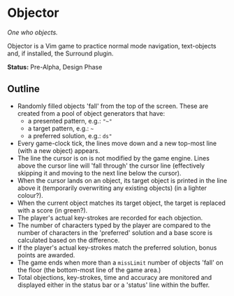 Objector
========

_One who objects._

Objector is a Vim game to practice normal mode navigation, text-objects and, if
installed, the Surround plugin.

**Status:** Pre-Alpha, Design Phase

Outline
-------

* Randomly filled objects 'fall' from the top of the screen. These are created
  from a pool of object generators that have:
    * a presented pattern, e.g.: `"~"`
    * a target pattern, e.g.: `~`
    * a preferred solution, e.g.: `ds"`
* Every game-clock tick, the lines move down and a new top-most line (with a
  new object) appears.
* The line the cursor is on is not modified by the game engine. Lines above the
  cursor line will 'fall through' the cursor line (effectively skipping it and
  moving to the next line below the cursor).
* When the cursor lands on an object, its target object is printed in the line
  above it (temporarily overwriting any existing objects) (in a lighter
  colour?).
* When the current object matches its target object, the target is replaced
  with a score (in green?).
* The player's actual key-strokes are recorded for each objection.
* The number of characters typed by the player are compared to the number of
  characters in the 'preferred' solution and a base score is calculated based
  on the difference.
* If the player's actual key-strokes match the preferred solution, bonus points
  are awarded.
* The game ends when more than a `missLimit` number of objects 'fall' on the
  floor (the bottom-most line of the game area.)
* Total objections, key-strokes, time and accuracy are monitored and displayed
  either in the status bar or a 'status' line within the buffer.

